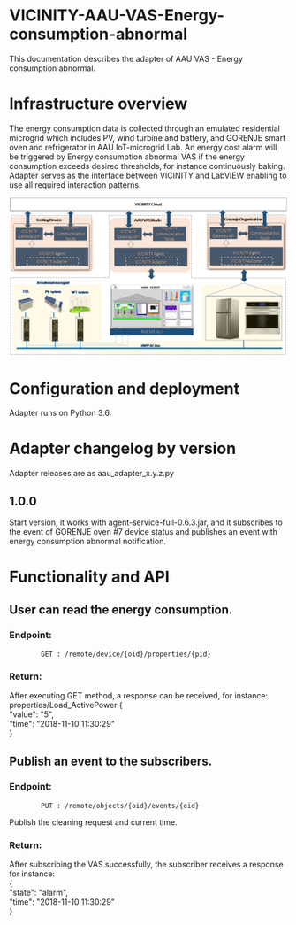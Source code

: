 # VICINITY-AAU-VAS-Energy-consumption-abnormal
This documentation describes the adapter of AAU VAS - Energy consumption abnormal.

# Infrastructure overview

The energy consumption data is collected through an emulated residential microgrid which includes PV, wind turbine and battery, and GORENJE smart oven and refrigerator in AAU IoT-microgrid Lab. An energy cost alarm will be triggered by Energy consumption abnormal VAS if the energy consumption exceeds desired thresholds, for instance continuously baking.
Adapter serves as the interface between VICINITY and LabVIEW enabling to use all required interaction patterns.

![Image text](https://github.com/YajuanGuan/pics/blob/master/EnergyConsumptionAbnormal.png)

# Configuration and deployment

Adapter runs on Python 3.6.

# Adapter changelog by version
Adapter releases are as aau_adapter_x.y.z.py

## 1.0.0
Start version, it works with agent-service-full-0.6.3.jar, and it subscribes to the event of GORENJE oven #7 device status and publishes an event with energy consumption abnormal notification. 

# Functionality and API
## User can read the energy consumption. 
### Endpoint:
            GET : /remote/device/{oid}/properties/{pid}
### Return:
After executing GET method, a response can be received, for instance:
properties/Load_ActivePower
{  
    "value": "5",  
    "time": "2018-11-10 11:30:29"  
}

## Publish an event to the subscribers. 
### Endpoint:
            PUT : /remote/objects/{oid}/events/{eid}
Publish the cleaning request and current time. 
### Return:
After subscribing the VAS successfully, the subscriber receives a response for instance:  
{  
    "state": "alarm",  
    "time": "2018-11-10 11:30:29"  
}
